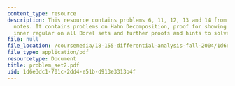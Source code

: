 ```yaml
---
content_type: resource
description: This resource contains problems 6, 11, 12, 13 and 14 from the course
  notes. It contains problems on Hahn Decomposition, proof for showing that mew is
  inner regular on all Borel sets and further proofs and hints to solve the problems.
file: null
file_location: /coursemedia/18-155-differential-analysis-fall-2004/1d6e3dc1701c2dd4e51bd913e3313b4f_problem_set2.pdf
file_type: application/pdf
resourcetype: Document
title: problem_set2.pdf
uid: 1d6e3dc1-701c-2dd4-e51b-d913e3313b4f
---
```

